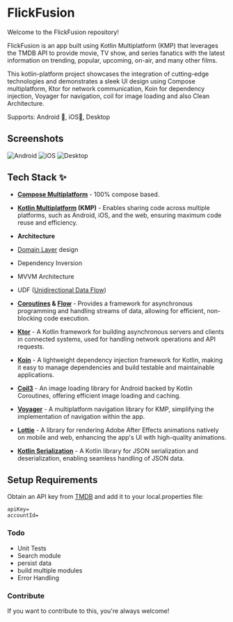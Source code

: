 

# FlickFusion

Welcome to the FlickFusion repository! 

FlickFusion is an app built using Kotlin Multiplatform (KMP) that leverages the TMDB API to provide movie, TV show, and series fanatics with the latest information on trending, popular, upcoming, on-air, and many other films.

This kotlin-platform project showcases the integration of cutting-edge technologies and demonstrates a sleek UI design using Compose multiplatform, Ktor for network communication, Koin for dependency injection, Voyager for navigation, coil for image loading and also Clean Architecture.  

Supports: Android 📱, iOS📱, Desktop

## Screenshots

![Android](path/to/home_screenshot.png)
![iOS](path/to/details_screenshot.png)
![Desktop](path/to/search_screenshot.png)

## Tech Stack ✨

- **[Compose Multiplatform](https://www.jetbrains.com/lp/compose-multiplatform/)**  - 100% compose based. 
- **[Kotlin Multiplatform](https://kotlinlang.org/docs/multiplatform.html) (KMP)**  -  Enables sharing code across multiple platforms, such as Android, iOS, and the web, ensuring maximum code reuse and efficiency.

- **Architecture**
- [Domain Layer](https://developer.android.com/topic/architecture/domain-layer) design
- Dependency Inversion 
- MVVM Architecture
- UDF ([Unidirectional Data Flow](https://developer.android.com/develop/ui/compose/architecture#udf-compose))

- **[Coroutines](https://developer.android.com/kotlin/coroutines) & [Flow](https://developer.android.com/kotlin/flow)**  -  Provides a framework for asynchronous programming and handling streams of data, allowing for efficient, non-blocking code execution.
- **[Ktor](https://ktor.io/docs/client-create-new-application.html)**  -  A Kotlin framework for building asynchronous servers and clients in connected systems, used for handling network operations and API requests.
- **[Koin](https://insert-koin.io/docs/reference/koin-mp/kmp/)**  -  A lightweight dependency injection framework for Kotlin, making it easy to manage dependencies and build testable and maintainable applications.
- **[Coil3](https://coil-kt.github.io/coil/upgrading_to_coil3/)**  -  An image loading library for Android backed by Kotlin Coroutines, offering efficient image loading and caching.
- **[Voyager](https://voyager.adriel.cafe/)**  -  A multiplatform navigation library for KMP, simplifying the implementation of navigation within the app.
- **[Lottie](https://airbnb.io/lottie/#/)**  -  A library for rendering Adobe After Effects animations natively on mobile and web, enhancing the app's UI with high-quality animations.
- **[Kotlin Serialization](https://kotlinlang.org/docs/serialization.html)**  -  A Kotlin library for JSON serialization and deserialization, enabling seamless handling of JSON data.

## Setup Requirements

Obtain an API key from [TMDB](https://developer.themoviedb.org/reference/intro/authentication
) and add it to your local.properties file:
   ```
   apiKey=
   accountId=
   ```
### Todo
- Unit Tests
- Search module
- persist data
- build multiple modules
- Error Handling

### Contribute
If you want to contribute to this, you're always welcome!





